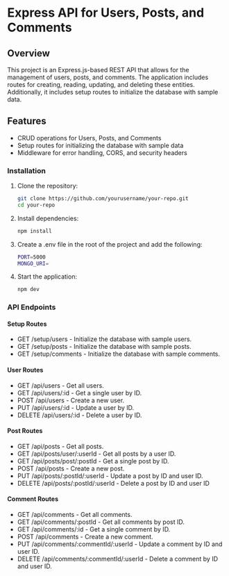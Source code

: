 # Express API for Users, Posts, and Comments

## Overview

This project is an Express.js-based REST API that allows for the management of users, posts, and comments. The application includes routes for creating, reading, updating, and deleting these entities. Additionally, it includes setup routes to initialize the database with sample data.

## Features

- CRUD operations for Users, Posts, and Comments
- Setup routes for initializing the database with sample data
- Middleware for error handling, CORS, and security headers

### Installation

1. Clone the repository:

   ```bash
   git clone https://github.com/yourusername/your-repo.git
   cd your-repo

   ```

2. Install dependencies:

   ```bash
   npm install
   ```

3. Create a .env file in the root of the project and add the following:

   ```bash
   PORT=5000
   MONGO_URI=
   ```

4. Start the application:
   ```bash
   npm dev
   ```

### API Endpoints

#### Setup Routes

- GET /setup/users - Initialize the database with sample users.
- GET /setup/posts - Initialize the database with sample posts.
- GET /setup/comments - Initialize the database with sample comments.

#### User Routes

- GET /api/users - Get all users.
- GET /api/users/:id - Get a single user by ID.
- POST /api/users - Create a new user.
- PUT /api/users/:id - Update a user by ID.
- DELETE /api/users/:id - Delete a user by ID.

#### Post Routes

- GET /api/posts - Get all posts.
- GET /api/posts/user/:userId - Get all posts by a user ID.
- GET /api/posts/post/:postId - Get a single post by ID.
- POST /api/posts - Create a new post.
- PUT /api/posts/:postId/:userId - Update a post by ID and user ID.
- DELETE /api/posts/:postId/:userId - Delete a post by ID and user ID

#### Comment Routes

- GET /api/comments - Get all comments.
- GET /api/comments/:postId - Get all comments by post ID.
- GET /api/comments/:id - Get a single comment by ID.
- POST /api/comments - Create a new comment.
- PUT /api/comments/:commentId/:userId - Update a comment by ID and user ID.
- DELETE /api/comments/:commentId/:userId - Delete a comment by ID and user ID.
